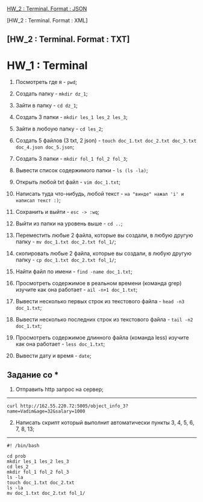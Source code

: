 [HW_2 : Terminal. Format : JSON](https://github.com/Vitaly-chek/JSON)

[HW_2 : Terminal. Format : XML]

[HW_2 : Terminal. Format : TXT]
---


# HW_1 : Terminal

1) Посмотреть где я - `pwd`;

2) Создать папку - `mkdir dz_1`;

3) Зайти в папку - `cd dz_1`;

4) Создать 3 папки - `mkdir les_1 les_2 les_3`;

5) Зайти в любоую папку - `cd les_2`;

6) Создать 5 файлов (3 txt, 2 json) - `touch doc_1.txt doc_2.txt doc_3.txt doc_4.json doc_5.json`;

7) Создать 3 папки - `mkdir fol_1 fol_2 fol_3`;

8) Вывести список содержимого папки - `ls (ls -la)`;

9) Открыть любой txt файл - `vim doc_1.txt`;

10) Написать туда что-нибудь, любой текст - `на "винде" нажал 'i' и написал текст :)`;

11) Сохранить и выйти - `esc -> :wq`;

12) Выйти из папки на уровень выше - `cd ..`;

13) Переместить любые 2 файла, которые вы создали, в любую другую папку - `mv doc_1.txt doc_2.txt fol_1/`;

14) скопировать любые 2 файла, которые вы создали, в любую другую папку - `cp doc_1.txt doc_2.txt fol_1/`;

15) Найти файл по имени - `find -name doc_1.txt`;

16) Просмотреть содержимое в реальном времени (команда grep) изучите как она работает - `ail -n+1 doc_1.txt`;

17) Вывести несколько первых строк из текстового файла - `head -n3 doc_1.txt`;

18) Вывести несколько последних строк из текстового файла - `tail -n2 doc_1.txt`;

19) Просмотреть содержимое длинного файла (команда less) изучите как она работает - `less doc_1.txt`;

20) Вывести дату и время - `date`;

## Задание со *

1) Отправить http запрос на сервер;
---

```
curl http://162.55.220.72:5005/object_info_3?name=Vadim&age=32&salary=1000
```
2) Написать скрипт который выполнит автоматически пункты 3, 4, 5, 6, 7, 8, 13;
---

```
#! /bin/bash

cd prob
mkdir les_1 les_2 les_3
cd les_2
mkdir fol_1 fol_2 fol_3
ls -la
touch doc_1.txt doc_2.txt
ls -la
mv doc_1.txt doc_2.txt fol_1/
```
